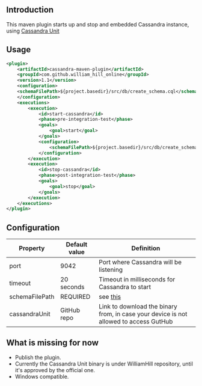 ## Introduction
This maven plugin starts up and stop and embedded Cassandra instance, using [Cassandra Unit](https://github.com/jsevellec/cassandra-unit)

## Usage
```xml
<plugin>
    <artifactId>cassandra-maven-plugin</artifactId>
    <groupId>com.github.william_hill_online</groupId>
    <version>1.1</version>
    <configuration>
    <schemaFilePath>${project.basedir}/src/db/create_schema.cql</schemaFilePath>
    </configuration>
    <executions>
        <execution>
            <id>start-cassandra</id>
            <phase>pre-integration-test</phase>
            <goals>
                <goal>start</goal>
            </goals>
            <configuration>
                <schemaFilePath>${project.basedir}/src/db/create_schema.cql</schemaFilePath>
            </configuration>
        </execution>
        <execution>
            <id>stop-cassandra</id>
            <phase>post-integration-test</phase>
            <goals>
                <goal>stop</goal>
            </goals>
        </execution>
    </executions>
</plugin>
```

## Configuration
| Property       | Default value | Definition |
| -------------- | ------------- | ---------- |
| port           | 9042          | Port where Cassandra will be listening |
| timeout        | 20 seconds    | Timeout in milliseconds for Cassandra to start |
| schemaFilePath | REQUIRED      | see [this](https://github.com/jsevellec/cassandra-unit/wiki/available-dataset-format) |
| cassandraUnit  | GitHub repo   | Link to download the binary from, in case your device is not allowed to access GutHub |

## What is missing for now
* Publish the plugin.
* Currently the Cassandra Unit binary is under WilliamHill repository, until it's approved by the official one.
* Windows compatible.